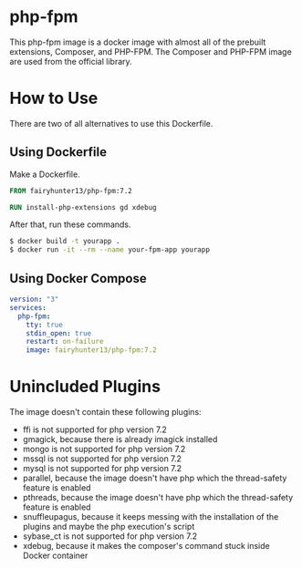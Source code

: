 # php-fpm
This php-fpm image is a docker image with almost all of the prebuilt extensions, Composer, and PHP-FPM.
The Composer and PHP-FPM image are used from the official library.

# How to Use
There are two of all alternatives to use this Dockerfile.

## Using Dockerfile
Make a Dockerfile.
```Dockerfile
FROM fairyhunter13/php-fpm:7.2

RUN install-php-extensions gd xdebug
```

After that, run these commands.
```bash
$ docker build -t yourapp .
$ docker run -it --rm --name your-fpm-app yourapp
```

## Using Docker Compose

```yml
version: "3"
services:
  php-fpm:
    tty: true
    stdin_open: true
    restart: on-failure
    image: fairyhunter13/php-fpm:7.2
```
# Unincluded Plugins
The image doesn't contain these following plugins:
- ffi is not supported for php version 7.2
- gmagick, because there is already imagick installed
- mongo is not supported for php version 7.2
- mssql is not supported for php version 7.2
- mysql is not supported for php version 7.2
- parallel, because the image doesn't have php which the thread-safety feature is enabled
- pthreads, because the image doesn't have php which the thread-safety feature is enabled
- snuffleupagus, because it keeps messing with the installation of the plugins and maybe the php execution's script
- sybase_ct is not supported for php version 7.2
- xdebug, because it makes the composer's command stuck inside Docker container


